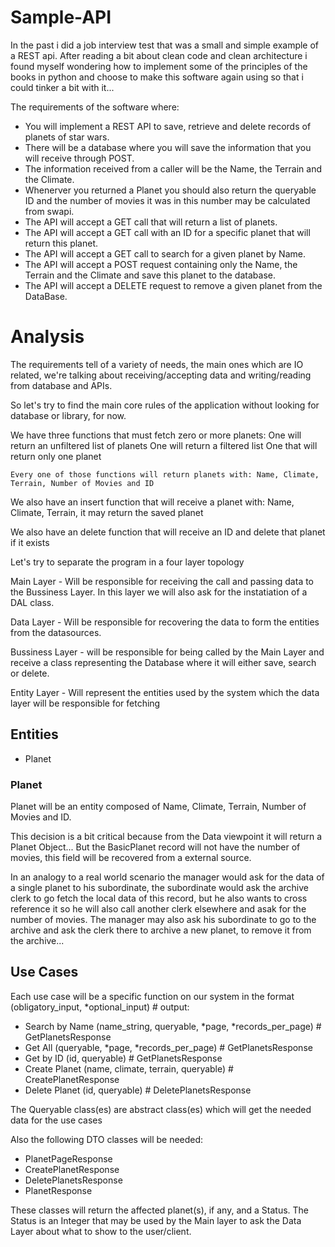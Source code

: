 # Sample-API

In the past i did a job interview test that was a small and simple example of a REST api. After reading a bit about clean code and clean architecture i found myself wondering how to implement some of the principles of the books in python and choose to make this software again using so that i could tinker a bit with it...

The requirements of the software where:
* You will implement a REST API to save, retrieve and delete records of planets of star wars.
* There will be a database where you will save the information that you will receive through POST.
* The information received from a caller will be the Name, the Terrain and the Climate.
* Whenerver you returned a Planet you should also return the queryable ID and the number of movies it was in this number may be calculated from swapi.
* The API will accept a GET call that will return a list of planets.
* The API will accept a GET call with an ID for a specific planet that will return this planet.
* The API will accept a GET call to search for a given planet by Name.
* The API will accept a POST request containing only the Name, the Terrain and the Climate and save this planet to the database.
* The API will accept a DELETE request to remove a given planet from the DataBase.

# Analysis

The requirements tell of a variety of needs, the main ones which are IO related, we're talking about receiving/accepting data and writing/reading from database and APIs.

So let's try to find the main core rules of the application without looking for database or library, for now.

We have three functions that must fetch zero or more planets:
    One will return an unfiltered list of planets
    One will return a filtered list
    One that will return only one planet

    Every one of those functions will return planets with: Name, Climate, Terrain, Number of Movies and ID

We also have an insert function that will receive a planet with: Name, Climate, Terrain, it may return the saved planet

We also have an delete function that will receive an ID and delete that planet if it exists

Let's try to separate the program in a four layer topology


Main Layer - Will be responsible for receiving the call and passing data to the Bussiness Layer. In this layer we will also ask for the instatiation of a DAL class.

Data Layer - Will be responsible for recovering the data to form the entities from the datasources.

Bussiness Layer - will be responsible for being called by the Main Layer and receive a class representing the Database where it will either save, search or delete.

Entity Layer - Will represent the entities used by the system which the data layer will be responsible for fetching

## Entities

- Planet

### Planet
Planet will be an entity composed of Name, Climate, Terrain, Number of Movies and ID. 

This decision is a bit critical because from the Data viewpoint it will return a Planet Object... But the BasicPlanet record will not have the number of movies, this field will be recovered from a external source.

In an analogy to a real world scenario the manager would ask for the data of a single planet to his subordinate, the subordinate would ask the archive clerk to go fetch the local data of this record, but he also wants to cross reference it so he will also call another clerk elsewhere and asak for the number of movies. The manager may also ask his subordinate to go to the archive and ask the clerk there to archive a new planet, to remove it from the archive...

## Use Cases

Each use case will be a specific function on our system in the format (obligatory_input, *optional_input) # output:
- Search by Name (name_string, queryable, *page, *records_per_page) # GetPlanetsResponse
- Get All (queryable, *page, *records_per_page) # GetPlanetsResponse
- Get by ID (id, queryable) # GetPlanetsResponse
- Create Planet (name, climate, terrain, queryable) # CreatePlanetResponse
- Delete Planet (id, queryable) # DeletePlanetsResponse

The Queryable class(es) are abstract class(es) which will get the needed data for the use cases

Also the following DTO classes will be needed:
- PlanetPageResponse
- CreatePlanetResponse
- DeletePlanetsResponse
- PlanetResponse

These classes will return the affected planet(s), if any, and a Status. The Status is an Integer that may be used by the Main layer to ask the Data Layer about what to show to the user/client.

 


